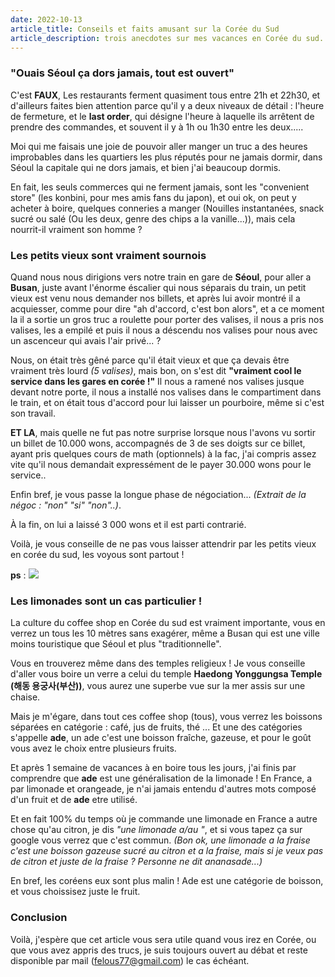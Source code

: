 ```yaml
---
date: 2022-10-13
article_title: Conseils et faits amusant sur la Corée du Sud
article_description: trois anecdotes sur mes vacances en Corée du sud.
---
```


### "Ouais Séoul ça dors jamais, tout est ouvert"

C'est **FAUX**, Les restaurants ferment quasiment tous entre 21h et 22h30, et d'ailleurs faites bien attention parce qu'il y a deux niveaux de détail : l'heure de fermeture, et le **last order**, qui désigne l'heure à laquelle ils arrêtent de prendre des commandes, et souvent il y à 1h ou 1h30 entre les deux.....

Moi qui me faisais une joie de pouvoir aller manger un truc a des heures improbables dans les quartiers les plus réputés pour ne jamais dormir, dans Séoul la capitale qui ne dors jamais, et bien j'ai beaucoup dormis.

En fait, les seuls commerces qui ne ferment jamais, sont les "convenient store" (les konbini, pour mes amis fans du japon), et oui ok, on peut y acheter à boire, quelques conneries a manger (Nouilles instantanées, snack sucré ou salé (Ou les deux, genre des chips a la vanille...)), mais cela nourrit-il vraiment son homme ?

### Les petits vieux sont vraiment sournois

Quand nous nous dirigions vers notre train en gare de **Séoul**, pour aller a **Busan**, juste avant l'énorme éscalier qui nous séparais du train, un petit vieux est venu nous demander nos billets, et après lui avoir montré il a acquiesser, comme pour dire "ah d'accord, c'est bon alors", et a ce moment la il a sortie un gros truc a roulette pour porter des valises, il nous a pris nos valises, les a empilé et puis il nous a déscendu nos valises pour nous avec un ascenceur qui avais l'air privé... ?

Nous, on était très gêné parce qu'il était vieux et que ça devais être vraiment très lourd *(5 valises)*, mais bon, on s'est dit **"vraiment cool le service dans les gares en corée !"**
Il nous a ramené nos valises jusque devant notre porte, il nous a installé nos valises dans le compartiment dans le train, et on était tous d'accord pour lui laisser un pourboire, même si c'est son travail.

**ET LA**, mais quelle ne fut pas notre surprise lorsque nous l'avons vu sortir un billet de 10.000 wons, accompagnés de 3 de ses doigts sur ce billet, ayant pris quelques cours de math (optionnels) à la fac, j'ai compris assez vite qu'il nous demandait expressément de le payer 30.000 wons pour le service..

Enfin bref, je vous passe la longue phase de négociation... *(Extrait de la négoc : "non" "si" "non"..)*.

À la fin, on lui a laissé 3 000 wons et il est parti contrarié.

Voilà, je vous conseille de ne pas vous laisser attendrir par les petits vieux en corée du sud, les voyous sont partout !

**ps** : ![](https://i.imgur.com/maBKD3u.png)


### Les limonades sont un cas particulier !

La culture du coffee shop en Corée du sud est vraiment importante, vous en verrez un tous les 10 mètres sans exagérer, même a Busan qui est une ville moins touristique que Séoul et plus "traditionnelle".

Vous en trouverez même dans des temples religieux ! Je vous conseille d'aller vous boire un verre a celui du temple **Haedong Yonggungsa Temple (해동 용궁사(부산))**, vous aurez une superbe vue sur la mer assis sur une chaise.

Mais je m'égare, dans tout ces coffee shop (tous), vous verrez les boissons séparées en catégorie : café, jus de fruits, thé ... Et une des catégories s'appelle **ade**, un ade c'est une boisson fraîche, gazeuse, et pour le goût vous avez le choix entre plusieurs fruits.

Et après 1 semaine de vacances à en boire tous les jours, j'ai finis par comprendre que **ade** est une généralisation de la limonade ! En France, a par limonade et orangeade, je n'ai jamais entendu d'autres mots composé d'un fruit et de **ade** etre utilisé.

Et en fait 100% du temps où je commande une limonade en France a autre chose qu'au citron, je dis *"une limonade a/au **<fruit>**"*, et si vous tapez ça sur google vous verrez que c'est commun. *(Bon ok, une limonade a la fraise c'est une boisson gazeuse sucré au citron et a la fraise, mais si je veux pas de citron et juste de la fraise ? Personne ne dit ananasade...)*

En bref, les coréens eux sont plus malin ! Ade est une catégorie de boisson, et vous choissisez juste le fruit.
    
### Conclusion
    
    
Voilà, j'espère que cet article vous sera utile quand vous irez en Corée, ou que vous avez appris des trucs, je suis toujours ouvert au débat et reste disponible par mail (felous77@gmail.com) le cas échéant. 